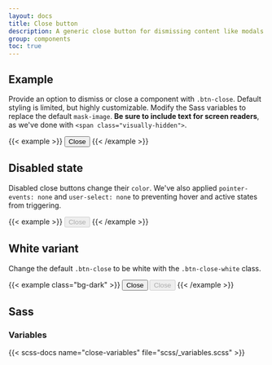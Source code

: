 ```yaml
---
layout: docs
title: Close button
description: A generic close button for dismissing content like modals and alerts.
group: components
toc: true
---
```


## Example

Provide an option to dismiss or close a component with `.btn-close`. Default styling is limited, but highly customizable. Modify the Sass variables to replace the default `mask-image`. **Be sure to include text for screen readers**, as we've done with `<span class="visually-hidden">`.

{{< example >}}
<button type="button" class="btn-close"><span class="visually-hidden">Close</span></button>
{{< /example >}}

## Disabled state

Disabled close buttons change their `color`. We've also applied `pointer-events: none` and `user-select: none` to preventing hover and active states from triggering.

{{< example >}}
<button type="button" class="btn-close" disabled><span class="visually-hidden">Close</span></button>
{{< /example >}}

## White variant

Change the default `.btn-close` to be white with the `.btn-close-white` class.

{{< example class="bg-dark" >}}
<button type="button" class="btn-close btn-close-white"><span class="visually-hidden">Close</span></button>
<button type="button" class="btn-close btn-close-white" disabled><span class="visually-hidden">Close</span></button>
{{< /example >}}

## Sass

### Variables

{{< scss-docs name="close-variables" file="scss/_variables.scss" >}}
